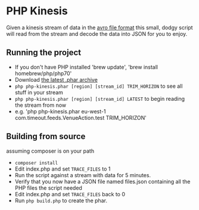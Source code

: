 # PHP Kinesis

Given a kinesis stream of data in the [avro file format](https://avro.apache.org/docs/1.2.0/spec.html#Object+Container+Files) this small, dodgy script will read from the stream and decode the data into JSON for you to enjoy.

## Running the project

 - If you don't have PHP installed 'brew update', 'brew install homebrew/php/php70'
 - Download [the latest .phar archive](https://github.com/timeoutdigital/php-kinesis/releases)
 - `php php-kinesis.phar [region] [stream_id] TRIM_HORIZON` to see all stuff in your stream
 - `php php-kinesis.phar [region] [stream_id] LATEST` to begin reading the stream from now
 - e.g. 'php php-kinesis.phar eu-west-1 com.timeout.feeds.VenueAction.test TRIM_HORIZON'


## Building from source

assuming composer is on your path


 - `composer install`
 - Edit index.php and set `TRACE_FILES` to 1 
 - Run the script against a stream with data for 5 minutes.
 - Verify that you now have a JSON file named files.json containing all the PHP files the script needed
 - Edit index.php and set `TRACE_FILES` back to 0 
 - Run `php build.php` to create the phar.
